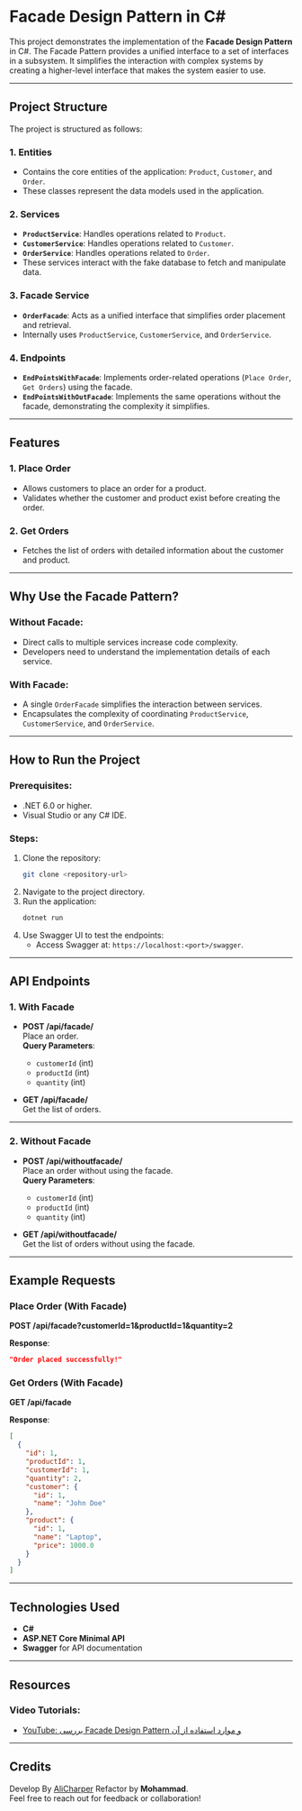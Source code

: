 
# Facade Design Pattern in C#

This project demonstrates the implementation of the **Facade Design Pattern** in C#. The Facade Pattern provides a unified interface to a set of interfaces in a subsystem. It simplifies the interaction with complex systems by creating a higher-level interface that makes the system easier to use.

---

## Project Structure

The project is structured as follows:

### 1. **Entities**
   - Contains the core entities of the application: `Product`, `Customer`, and `Order`.
   - These classes represent the data models used in the application.

### 2. **Services**
   - **`ProductService`**: Handles operations related to `Product`.
   - **`CustomerService`**: Handles operations related to `Customer`.
   - **`OrderService`**: Handles operations related to `Order`.
   - These services interact with the fake database to fetch and manipulate data.

### 3. **Facade Service**
   - **`OrderFacade`**: Acts as a unified interface that simplifies order placement and retrieval. 
   - Internally uses `ProductService`, `CustomerService`, and `OrderService`.

### 4. **Endpoints**
   - **`EndPointsWithFacade`**: Implements order-related operations (`Place Order`, `Get Orders`) using the facade.
   - **`EndPointsWithOutFacade`**: Implements the same operations without the facade, demonstrating the complexity it simplifies.

---

## Features

### 1. Place Order
   - Allows customers to place an order for a product.
   - Validates whether the customer and product exist before creating the order.

### 2. Get Orders
   - Fetches the list of orders with detailed information about the customer and product.

---

## Why Use the Facade Pattern?

### Without Facade:
- Direct calls to multiple services increase code complexity.
- Developers need to understand the implementation details of each service.

### With Facade:
- A single `OrderFacade` simplifies the interaction between services.
- Encapsulates the complexity of coordinating `ProductService`, `CustomerService`, and `OrderService`.

---

## How to Run the Project

### Prerequisites:
- .NET 6.0 or higher.
- Visual Studio or any C# IDE.

### Steps:
1. Clone the repository:
   ```bash
   git clone <repository-url>

2. Navigate to the project directory.
3. Run the application:
   ```bash
   dotnet run
   ```
4. Use Swagger UI to test the endpoints:
   - Access Swagger at: `https://localhost:<port>/swagger`.

---

## API Endpoints

### 1. **With Facade**

- **POST /api/facade/**  
  Place an order.  
  **Query Parameters**:  
  - `customerId` (int)  
  - `productId` (int)  
  - `quantity` (int)  

- **GET /api/facade/**  
  Get the list of orders.

---

### 2. **Without Facade**

- **POST /api/withoutfacade/**  
  Place an order without using the facade.  
  **Query Parameters**:  
  - `customerId` (int)  
  - `productId` (int)  
  - `quantity` (int)  

- **GET /api/withoutfacade/**  
  Get the list of orders without using the facade.

---

## Example Requests

### Place Order (With Facade)
**POST /api/facade?customerId=1&productId=1&quantity=2**

**Response**:
```json
"Order placed successfully!"
```

### Get Orders (With Facade)
**GET /api/facade**

**Response**:
```json
[
  {
    "id": 1,
    "productId": 1,
    "customerId": 1,
    "quantity": 2,
    "customer": {
      "id": 1,
      "name": "John Doe"
    },
    "product": {
      "id": 1,
      "name": "Laptop",
      "price": 1000.0
    }
  }
]
```

---

## Technologies Used

- **C#**
- **ASP.NET Core Minimal API**
- **Swagger** for API documentation

---

## Resources

### Video Tutorials:
- [YouTube: بررسی Facade Design Pattern و موارد استفاده از آن](https://youtu.be/M8yx6_1BhF0?si=msTaW_hHeFR2bjfs)

---

## Credits
Develop By [AliCharper](https://github.com/AliCharper)
Refactor by **Mohammad**.  
Feel free to reach out for feedback or collaboration!

